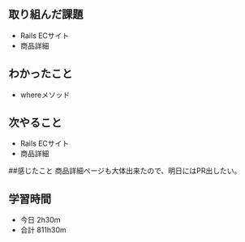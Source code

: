 ## 取り組んだ課題
- Rails ECサイト
- 商品詳細

## わかったこと
- whereメソッド

## 次やること
- Rails ECサイト
- 商品詳細

##感じたこと
商品詳細ページも大体出来たので、明日にはPR出したい。

## 学習時間
- 今日 2h30m
- 合計 811h30m
